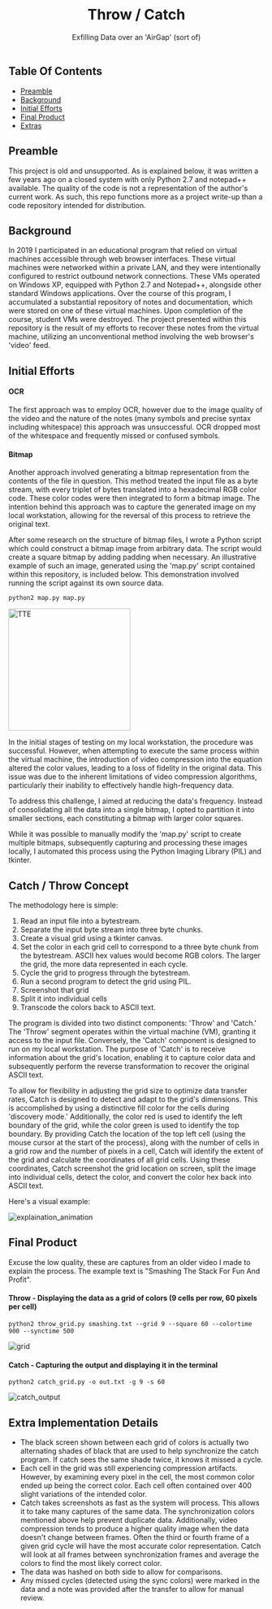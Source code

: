 <br/>
<p align="center">
  <h1 align="center">Throw / Catch</h1>
  <p align="center">
    Exfilling Data over an 'AirGap' (sort of)
    <br/>
    <br/>
  </p>
</p>

## Table Of Contents

* [Preamble](#preamble)
* [Background](#background)
* [Initial Efforts](#initial-efforts)
* [Final Product](#final-product)
* [Extras](#extra-implementation-details)


## Preamble

This project is old and unsupported. As is explained below, it was written a few years ago on a closed system with only Python 2.7 and notepad++ available. The quality of the code is not a representation of the author's current work. As such, this repo functions more as a project write-up than a code repository intended for distribution.

## Background

In 2019 I participated in an educational program that relied on virtual machines accessible through web browser interfaces. These virtual machines were networked within a private LAN, and they were intentionally configured to restrict outbound network connections. These VMs operated on Windows XP, equipped with Python 2.7 and Notepad++, alongside other standard Windows applications. Over the course of this program, I accumulated a substantial repository of notes and documentation, which were stored on one of these virtual machines. Upon completion of the course, student VMs were destroyed. The project presented within this repository is the result of my efforts to recover these notes from the virtual machine, utilizing an unconventional method involving the web browser's 'video' feed.

## Initial Efforts
#### OCR
The first approach was to employ OCR, however due to the image quality of the video and the nature of the notes (many symbols and precise syntax including whitespace) this approach was unsuccessful. OCR dropped most of the whitespace and frequently missed or confused symbols.

#### Bitmap
Another approach involved generating a bitmap representation from the contents of the file in question. This method treated the input file as a byte stream, with every triplet of bytes translated into a hexadecimal RGB color code. These color codes were then integrated to form a bitmap image. The intention behind this approach was to capture the generated image on my local workstation, allowing for the reversal of this process to retrieve the original text.

After some research on the structure of bitmap files, I wrote a Python script which could construct a bitmap image from arbitrary data. The script would create a square bitmap by adding padding when necessary.  An illustrative example of such an image, generated using the 'map.py' script contained within this repository, is included below. This demonstration involved running the script against its own source data.

```python2 map.py map.py```

<img src="https://github.com/ChrisBuilds/throw/assets/57874186/e4427695-eed0-4959-87cd-edf3a476c2ab" alt="TTE" width="240" height="240">

In the initial stages of testing on my local workstation, the procedure was successful. However, when attempting to execute the same process within the virtual machine, the introduction of video compression into the equation altered the color values, leading to a loss of fidelity in the original data. This issue was due to the inherent limitations of video compression algorithms, particularly their inability to effectively handle high-frequency data.

To address this challenge, I aimed at reducing the data's frequency. Instead of consolidating all the data into a single bitmap, I opted to partition it into smaller sections, each constituting a bitmap with larger color squares.

While it was possible to manually modify the 'map.py' script to create multiple bitmaps, subsequently capturing and processing these images locally, I automated this process using the Python Imaging Library (PIL) and tkinter.

## Catch / Throw Concept
The methodology here is simple:
1. Read an input file into a bytestream.
2. Separate the input byte stream into three byte chunks.
3. Create a visual grid using a tkinter canvas.
5. Set the color in each grid cell to correspond to a three byte chunk from the bytestream. ASCII hex values would become RGB colors. The larger the grid, the more data represented in each cycle.
6. Cycle the grid to progress through the bytestream.
7. Run a second program to detect the grid using PIL.
8. Screenshot that grid
9. Split it into individual cells
10. Transcode the colors back to ASCII text.

The program is divided into two distinct components: 'Throw' and 'Catch.' The 'Throw' segment operates within the virtual machine (VM), granting it access to the input file. Conversely, the 'Catch' component is designed to run on my local workstation. The purpose of 'Catch' is to receive information about the grid's location, enabling it to capture color data and subsequently perform the reverse transformation to recover the original ASCII text.

To allow for flexibility in adjusting the grid size to optimize data transfer rates, Catch is designed to detect and adapt to the grid's dimensions. This is accomplished by using a distinctive fill color for the cells during 'discovery mode.' Additionally, the color red is used to identify the left boundary of the grid, while the color green is used to identify the top boundary. By providing Catch the location of the top left cell (using the mouse cursor at the start of the process), along with the number of cells in a grid row and the number of pixels in a cell, Catch will identify the extent of the grid and calculate the coordinates of all grid cells. Using these coordinates, Catch screenshot the grid location on screen, split the image into individual cells, detect the color, and convert the color hex back into ASCII text.

Here's a visual example:

![explaination_animation](https://github.com/ChrisBuilds/throw/assets/57874186/962d8259-2d62-43f4-b262-520906080d01)

## Final Product

Excuse the low quality, these are captures from an older video I made to explain the process. The example text is "Smashing The Stack For Fun And Profit". 

#### Throw - Displaying the data as a grid of colors (9 cells per row, 60 pixels per cell)
```python2 throw_grid.py smashing.txt --grid 9 --square 60 --colortime 900 --synctime 500```

![grid](https://github.com/ChrisBuilds/throw/assets/57874186/80ab3771-aa07-42a4-ac10-65b7808fb9ed)

#### Catch - Capturing the output and displaying it in the terminal
```python2 catch_grid.py -o out.txt -g 9 -s 60```

![catch_output](https://github.com/ChrisBuilds/throw/assets/57874186/e3fc8192-ec86-49a5-8521-886977168e94)

## Extra Implementation Details
* The black screen shown between each grid of colors is actually two alternating shades of black that are used to help synchronize the catch program. If catch sees the same shade twice, it knows it missed a cycle.
* Each cell in the grid was still experiencing compression artifacts. However, by examining every pixel in the cell, the most common color ended up being the correct color. Each cell often contained over 400 slight variations of the intended color.
* Catch takes screenshots as fast as the system will process. This allows it to take many captures of the same data. The synchronization colors mentioned above help prevent duplicate data. Additionally, video compression tends to produce a higher quality image when the data doesn't change between frames. Often the third or fourth frame of a given grid cycle will have the most accurate color representation. Catch will look at all frames between synchronization frames and average the colors to find the most likely correct color.
* The data was hashed on both side to allow for comparisons.
* Any missed cycles (detected using the sync colors) were marked in the data and a note was provided after the transfer to allow for manual review.
